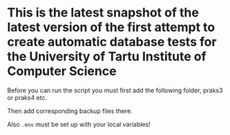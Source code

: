 # This is the latest snapshot of the latest version of the first attempt to create automatic database tests for the University of Tartu Institute of Computer Science

Before you can run the script you must first add the following folder, praks3 or praks4 etc. 

Then add corresponding backup files there.

Also <code>.env</code> must be set up with your local variables!